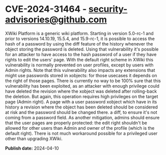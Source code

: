 # CVE-2024-31464 - security-advisories@github.com

XWiki Platform is a generic wiki platform. Starting in version 5.0-rc-1 and prior to versions 14.10.19, 15.5.4, and 15.9-rc-1, it is possible to access the hash of a password by using the diff feature of the history whenever the object storing the password is deleted. Using that vulnerability it's possible for an attacker to have access to the hash password of a user if they have rights to edit the users' page.  With the default right scheme in XWiki this vulnerability is normally prevented on user profiles, except by users with Admin rights. Note that this vulnerability also impacts any extensions that might use passwords stored in xobjects: for those usecases it depends on the right of those pages. There is currently no way to be 100% sure that this vulnerability has been exploited, as an attacker with enough privilege could have deleted the revision where the xobject was deleted after rolling-back the deletion. But again, this operation requires high privileges on the target page (Admin right). A page with a user password xobject which have in its history a revision where the object has been deleted should be considered at risk and the password should be changed there. a diff, to ensure it's not coming from a password field. As another mitigation, admins should ensure that the user pages are properly protected: the edit right shouldn't be allowed for other users than Admin and owner of the profile (which is the default right). There is not much workaround possible for a privileged user other than upgrading XWiki.

**Publish date:** 2024-04-10
